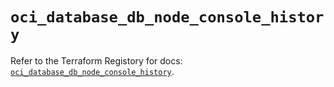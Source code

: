 # `oci_database_db_node_console_history`

Refer to the Terraform Registory for docs: [`oci_database_db_node_console_history`](https://registry.terraform.io/providers/oracle/oci/6.18.0/docs/resources/database_db_node_console_history).
